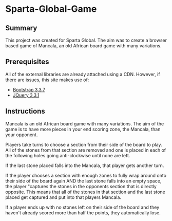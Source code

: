 # Sparta-Global-Game

## Summary
This project was created for Sparta Global. The aim was to create a browser based game of Mancala, an old African board game with many variations.

## Prerequisites
All of the external libraries are already attached using a CDN. However, if there are issues, this site makes use of:

- [Bootstrap 3.3.7](https://getbootstrap.com/docs/3.3/getting-started/)
- [JQuery 3.3.1](http://jquery.com/download/)

## Instructions
Mancala is an old African board game with many variations.
The aim of the game is to have more pieces in your end scoring zone, the Mancala, than your opponent.

Players take turns to choose a section from their side of the board to play. All of the stones from that section are removed and one is placed in each of the following holes going anti-clockwise until none are left.

If the last stone placed falls into the Mancala, that player gets another turn.

If the player chooses a section with enough zones to fully wrap around onto their side of the board again AND the last stone falls into an empty space, the player "captures the stones in the opponents section that is directly opposite. This means that all of the stones in that section and the last stone placed get captured and put into that players Mancala.

If a player ends up with no stones left on their side of the board and they haven't already scored more than half the points, they automatically lose.
